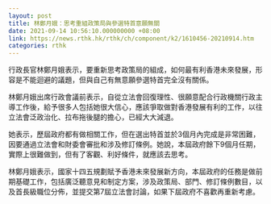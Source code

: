 ```yaml
---
layout: post
title: 林鄭月娥：思考重組政策局與參選特首意願無關
date: 2021-09-14 10:56:10.000000000 +08:00
link: https://news.rthk.hk/rthk/ch/component/k2/1610456-20210914.htm
categories: rthk
---
```


行政長官林鄭月娥表示，要重新思考政策局的組成，如何最有利香港未來發展，形容是不能迴避的議題，但與自己有無意願參選特首完全沒有關係。

林鄭月娥出席行政會議前表示，自從立法會回復理性、很願意配合行政機關行政主導工作後，給予很多人包括她很大信心，應該爭取做對香港發展有利的工作，以往立法會泛政治化、拉布拖後腿的擔心，已經大大減退。

她表示，歷屆政府都有做相關工作，但在選出特首並於3個月內完成是非常困難，因要通過立法會和財委會審批和涉及修訂條例。她說，本屆政府餘下9個月任期，實際上很難做到，但有了客觀、利好條件，就應該去思考。

林鄭月娥表示，國家十四五規劃賦予香港未來發展新方向，本屆政府的任務是做前期基礎工作，包括廣泛聽意見和制定方案，涉及政策局、部門、修訂條例數目，以及首長級職位分佈，並提交第7屆立法會討論，如果下屆政府不喜歡再重新考慮。
